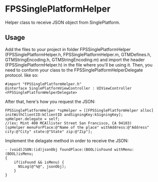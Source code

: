 FPSSinglePlatformHelper
=======================

Helper class to receive JSON object from SinglePlatform.

## Usage

Add the files to your project in folder FPSSinglePlatformHelper (FPSSinglePlatformHelper.h, FPSSinglePlatformHelper.m, GTMDefines.h, GTMStringEncoding.h, GTMStringEncoding.m) and import the header (FPSSinglePlatformHelper.h) in the file where you'll be using it. Then, you need to conform your class to the FPSSinglePlatformHelperDelegate protocol. like so:

    #import "FPSSinglePlatformHelper.h"
    @interface SinglePlatformViewController : UIViewController <FPSSinglePlatformHelperDelegate>
    
After that, here's how you request the JSON:

    FPSSinglePlatformHelper *spHelper = [[FPSSinglePlatformHelper alloc] initWithClientID:kClientID andSigningKey:kSigningKey];
    spHelper.delegate = self;
    //(ex: Mint 400 MCAllister Street San Francisco, CA 94103)
    [spHelper menuForPlace:@"Name of the place" withAddress:@"Address" city:@"City" state:@"State" zip:@"Zip"];
    
Implement the delagate method in order to receive the JSON:
    

    - (void)JSON:(id)jsonObj foundPlace:(BOOL)isFound withMenu:(BOOL)isMenu;
    {
        if(isFound && isMenu) {
          NSLog(@"%@", jsonObj);
        }
    }
    
